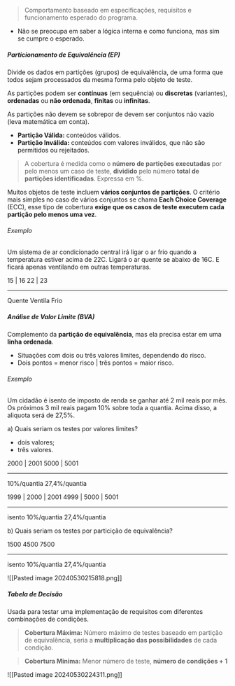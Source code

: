 
> Comportamento baseado em especificações, requisitos e funcionamento esperado do programa.

- Não se preocupa em saber a lógica interna e como funciona, mas sim se cumpre o esperado.

##### **Particionamento de Equivalência (EP)** 

Divide os dados em partições (grupos) de equivalência, de uma forma que todos sejam processados da mesma forma pelo objeto de teste. 

As partições podem ser **contínuas** (em sequência) ou **discretas** (variantes), **ordenadas** ou **não ordenada**, **finitas** ou **infinitas**.

As partições não devem se sobrepor de devem ser conjuntos não vazio (leva matemática em conta).

- **Partição Válida:** conteúdos válidos.
- **Partição Inválida:** conteúdos com valores inválidos, que não são permitidos ou rejeitados. 

> A cobertura é medida como o **número de partições executadas** por pelo menos um caso de teste, **dividido** pelo número **total de partições identificadas**. Expressa em %.

Muitos objetos de teste incluem **vários conjuntos de partições**. O critério mais simples no caso de vários conjuntos se chama **Each Choice Coverage** (ECC), esse tipo de cobertura **exige que os casos de teste executem cada partição pelo menos uma vez**.

###### Exemplo

Um sistema de ar condicionado central irá ligar o ar frio quando a temperatura estiver acima de 22C. Ligará o ar quente se abaixo de 16C. E ficará apenas ventilando em outras temperaturas.


15 | 16                                                                                                                                                22 | 23
________________________________
Quente                                                                Ventila                                                                        Frio


##### Análise de Valor Limite (BVA)

Complemento da **partição de equivalência**, mas ela precisa estar em uma **linha ordenada**.

- Situações com dois ou três valores limites, dependendo do risco.
- Dois pontos = menor risco | três pontos = maior risco.

###### Exemplo

Um cidadão é isento de imposto de renda se ganhar até 2 mil reais por mês. Os próximos 3 mil reais pagam 10% sobre toda a quantia. Acima disso, a aliquota será de 27,5%.

a) Quais seriam os testes por valores limites?
- dois valores;
- três valores.


2000  | 2001                                                                                                                          5000 | 5001
_______________________________________________
10%/quantia                                                                                                                        27,4%/quantia                      

1999 | 2000  | 2001                                                                                                    4999 | 5000 | 5001
_______________________________________________
isento                                                               10%/quantia                                              27,4%/quantia                      

b) Quais seriam os testes por particição de equivalência?

1500                                                                      4500                                                                      7500
_______________________________________________
isento                                                               10%/quantia                                              27,4%/quantia 


![[Pasted image 20240530215818.png]]

##### Tabela de Decisão

Usada para testar uma implementação de requisitos com diferentes combinações de condições.

> **Cobertura Máxima:** Número máximo de testes baseado em partição de equivalência, seria a **multiplicação das possibilidades** de cada condição.

> **Cobertura Minima:** Menor número de teste, **número de condições + 1**

![[Pasted image 20240530224311.png]]


